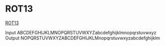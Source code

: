 # ROT13

[ROT13](https://en.wikipedia.org/wiki/ROT13)

  
Input   ABCDEFGHIJKLMNOPQRSTUVWXYZabcdefghijklmnopqrstuvwxyz
Output  NOPQRSTUVWXYZABCDEFGHIJKLMnopqrstuvwxyzabcdefghijklm

